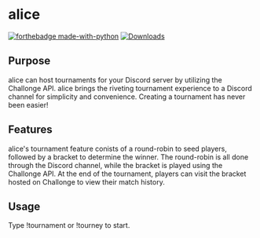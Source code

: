 # alice
[![forthebadge made-with-python](http://ForTheBadge.com/images/badges/made-with-python.svg)](https://www.python.org/)
[![Downloads](https://img.shields.io/github/downloads/kozzza/alice-bot/total.svg)](https://github.com/kozzza/alice-bot/releases/latest)

## Purpose
alice can host tournaments for your Discord server by utilizing the Challonge API. alice brings the riveting tournament experience to a Discord channel for simplicity and convenience. Creating a tournament has never been easier!

## Features
alice's tournament feature conists of a round-robin to seed players, followed by a bracket to determine the winner. The round-robin is all done through the Discord channel, while the bracket is played using the Challonge API. At the end of the tournament, players can visit the bracket hosted on Challonge to view their match history.

## Usage
Type !tournament or !tourney to start.
